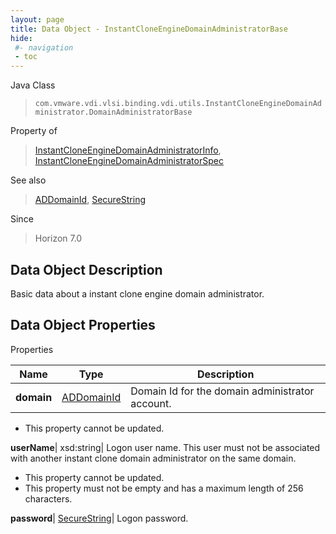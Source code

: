 ```yaml
---
layout: page
title: Data Object - InstantCloneEngineDomainAdministratorBase
hide:
 #- navigation
 - toc
---
```






Java Class  
> `com.vmware.vdi.vlsi.binding.vdi.utils.InstantCloneEngineDomainAdministrator.DomainAdministratorBase`

Property of  
> [InstantCloneEngineDomainAdministratorInfo](vdi.utils.InstantCloneEngineDomainAdministrator.InstantCloneEngineDomainAdministratorInfo.md#field_detail), [InstantCloneEngineDomainAdministratorSpec](vdi.utils.InstantCloneEngineDomainAdministrator.InstantCloneEngineDomainAdministratorSpec.md#field_detail)

See also  
> [ADDomainId](vdi.entity.ADDomainId.md), [SecureString](vdi.util.SecureString.md)

Since  
> Horizon 7.0


## Data Object Description 

Basic data about a instant clone engine domain administrator. 

## Data Object Properties

Properties

Name |  Type |  Description   
---|---|---  
**domain**| [ADDomainId](vdi.entity.ADDomainId.md)|  Domain Id for the domain administrator account.   


 * This property cannot be updated.

  
**userName**|  xsd:string|  Logon user name. This user must not be associated with another instant clone domain administrator on the same domain.   


 * This property cannot be updated.
  * This property must not be empty and has a maximum length of 256 characters. 

  
**password**| [SecureString](vdi.util.SecureString.md)|  Logon password.   
  
  
  
   
  
  
